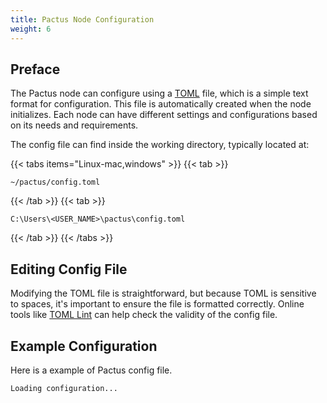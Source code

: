```yaml
---
title: Pactus Node Configuration
weight: 6
---
```


## Preface

The Pactus node can configure using a [TOML](https://toml.io/en/) file,
which is a simple text format for configuration.
This file is automatically created when the node initializes.
Each node can have different settings and configurations based on its needs and requirements.

The config file can find inside the working directory, typically located at:

{{< tabs items="Linux-mac,windows" >}}
  {{< tab >}}

```none
~/pactus/config.toml
```

  {{< /tab >}}
  {{< tab >}}

```none
C:\Users\<USER_NAME>\pactus\config.toml
```

  {{< /tab >}}
{{< /tabs >}}

## Editing Config File

Modifying the TOML file is straightforward, but because TOML is sensitive to spaces,
it's important to ensure the file is formatted correctly.
Online tools like [TOML Lint](https://www.toml-lint.com/) can help check the validity of the config file.

## Example Configuration

Here is a example of Pactus config file.

<pre><code id="config-code" class="toml">Loading configuration...</code></pre>

<link rel="stylesheet" href="https://cdnjs.cloudflare.com/ajax/libs/highlight.js/11.7.0/styles/atom-one-dark.min.css">
<script src="https://cdnjs.cloudflare.com/ajax/libs/highlight.js/11.7.0/highlight.min.js"></script>
<script src="https://cdnjs.cloudflare.com/ajax/libs/highlight.js/11.7.0/languages/toml.min.js"></script>

<script>
  document.addEventListener('DOMContentLoaded', (event) => {
    fetch('https://raw.githubusercontent.com/pactus-project/pactus/main/config/example_config.toml')
      .then(response => {
        if (!response.ok) {
          throw new Error('Network response was not ok');
        }
        return response.text();
      })
      .then(data => {
        const configCode = document.getElementById('config-code');
        configCode.textContent = data;
        hljs.highlightElement(configCode);
      })
      .catch(error => {
        console.error('Error fetching the configuration file:', error);
        const configCode = document.getElementById('config-code');
        configCode.textContent = 'Failed to load configuration file.';
      });
  });
</script>
